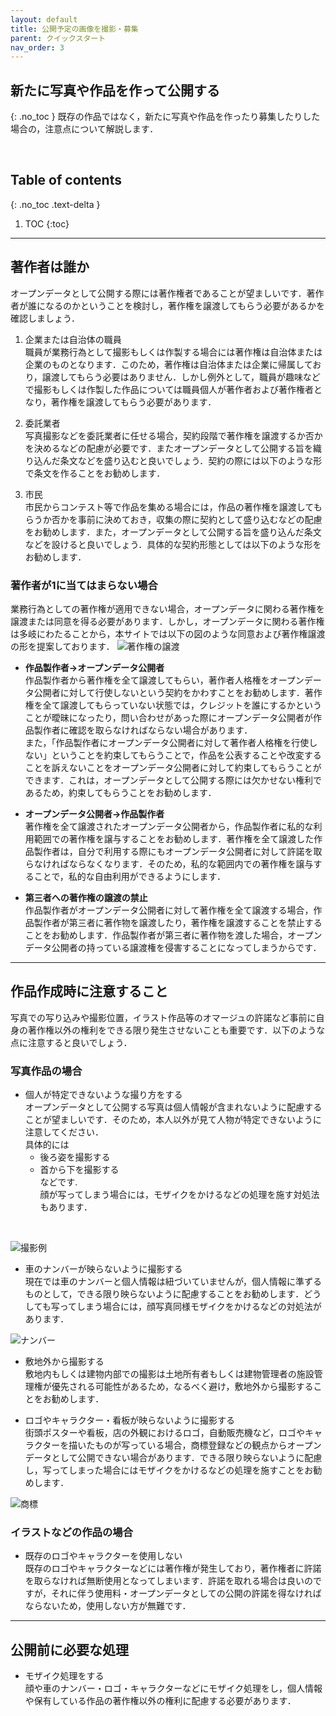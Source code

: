 ```yaml
---
layout: default
title: 公開予定の画像を撮影・募集
parent: クイックスタート
nav_order: 3
---
```


## 新たに写真や作品を作って公開する
{: .no_toc }
既存の作品ではなく，新たに写真や作品を作ったり募集したりした場合の，注意点について解説します．


<br>

## Table of contents
{: .no_toc .text-delta }

1. TOC
{:toc}
---

## 著作者は誰か
オープンデータとして公開する際には著作権者であることが望ましいです．著作者が誰になるのかということを検討し，著作権を譲渡してもらう必要があるかを確認しましょう．

1. 企業または自治体の職員  
職員が業務行為として撮影もしくは作製する場合には著作権は自治体または企業のものとなります．このため，著作権は自治体または企業に帰属しており，譲渡してもらう必要はありません．しかし例外として，職員が趣味などで撮影もしくは作製した作品については職員個人が著作者および著作権者となり，著作権を譲渡してもらう必要があります．

2. 委託業者  
写真撮影などを委託業者に任せる場合，契約段階で著作権を譲渡するか否かを決めるなどの配慮が必要です．またオープンデータとして公開する旨を織り込んだ条文などを盛り込むと良いでしょう．契約の際には以下のような形で条文を作ることをお勧めします．

3. 市民  
市民からコンテスト等で作品を集める場合には，作品の著作権を譲渡してもらうか否かを事前に決めておき，収集の際に契約として盛り込むなどの配慮をお勧めします．また，オープンデータとして公開する旨を盛り込んだ条文などを設けると良いでしょう．具体的な契約形態としては以下のような形をお勧めします．

### 著作者が1に当てはまらない場合
業務行為としての著作権が適用できない場合，オープンデータに関わる著作権を譲渡または同意を得る必要があります．しかし，オープンデータに関わる著作権は多岐にわたることから，本サイトでは以下の図のような同意および著作権譲渡の形を提案しております．
![著作権の譲渡]({{site.baseurl}}/picture/new.jpeg)

- **作品製作者→オープンデータ公開者**  
作品製作者から著作権を全て譲渡してもらい，著作者人格権をオープンデータ公開者に対して行使しないという契約をかわすことをお勧めします．著作権を全て譲渡してもらっていない状態では，クレジットを誰にするかということが曖昧になったり，問い合わせがあった際にオープンデータ公開者が作品製作者に確認を取らなければならない場合があります．  
また，「作品製作者にオープンデータ公開者に対して著作者人格権を行使しない」ということを約束してもらうことで，作品を公表することや改変することを訴えないことをオープンデータ公開者に対して約束してもらうことができます．これは，オープンデータとして公開する際には欠かせない権利であるため，約束してもらうことをお勧めします．

- **オープンデータ公開者→作品製作者**  
著作権を全て譲渡されたオープンデータ公開者から，作品製作者に私的な利用範囲での著作権を譲与することをお勧めします．著作権を全て譲渡した作品製作者は，自分で利用する際にもオープンデータ公開者に対して許諾を取らなければならなくなります．そのため，私的な範囲内での著作権を譲与することで，私的な自由利用ができるようにします．

- **第三者への著作権の譲渡の禁止**  
作品製作者がオープンデータ公開者に対して著作権を全て譲渡する場合，作品製作者が第三者に著作物を譲渡したり，著作権を譲渡することを禁止することをお勧めします．作品製作者が第三者に著作物を渡した場合，オープンデータ公開者の持っている譲渡権を侵害することになってしまうからです．


---


## 作品作成時に注意すること
写真での写り込みや撮影位置，イラスト作品等のオマージュの許諾など事前に自身の著作権以外の権利をできる限り発生させないことも重要です．以下のような点に注意すると良いでしょう．

### 写真作品の場合 
-  個人が特定できないような撮り方をする  
オープンデータとして公開する写真は個人情報が含まれないように配慮することが望ましいです．そのため，本人以外が見て人物が特定できないように注意してください．  
具体的には  
	- 後ろ姿を撮影する
	- 首から下を撮影する  
などです.   
顔が写ってしまう場合には，モザイクをかけるなどの処理を施す対処法もあります．

<br>

![撮影例]({{site.baseurl}}/picture/trademark.jpg)

-  車のナンバーが映らないように撮影する  
現在では車のナンバーと個人情報は紐づいていませんが，個人情報に準ずるものとして，できる限り映らないように配慮することをお勧めします．どうしても写ってしまう場合には，顔写真同様モザイクをかけるなどの対処法があります．

![ナンバー]({{site.baseurl}}/picture/car.jpg)

-  敷地外から撮影する  
敷地内もしくは建物内部での撮影は土地所有者もしくは建物管理者の施設管理権が優先される可能性があるため，なるべく避け，敷地外から撮影することをお勧めします．

-  ロゴやキャラクター・看板が映らないように撮影する  
街頭ポスターや看板，店の外観におけるロゴ，自動販売機など，ロゴやキャラクターを描いたものが写っている場合，商標登録などの観点からオープンデータとして公開できない場合があります．できる限り映らないように配慮し，写ってしまった場合にはモザイクをかけるなどの処理を施すことをお勧めします．

![商標]({{site.baseurl}}/picture/face.jpg)

### イラストなどの作品の場合
- 既存のロゴやキャラクターを使用しない  
既存のロゴやキャラクターなどには著作権が発生しており，著作権者に許諾を取らなければ無断使用となってしまいます．許諾を取れる場合は良いのですが，それに伴う使用料・オープンデータとしての公開の許諾を得なければならないため，使用しない方が無難です．

---
## 公開前に必要な処理
- モザイク処理をする  
顔や車のナンバー・ロゴ・キャラクターなどにモザイク処理をし，個人情報や保有している作品の著作権以外の権利に配慮する必要があります．


